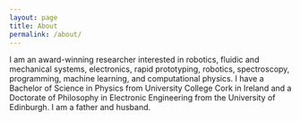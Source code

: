 ```yaml
---
layout: page
title: About
permalink: /about/
---
```


I am an award-winning researcher interested in robotics, fluidic and mechanical systems, electronics, rapid prototyping, robotics, spectroscopy, programming, machine learning, and computational physics. 
I have a Bachelor of Science in Physics from University College Cork in Ireland and a Doctorate of Philosophy in Electronic Engineering from the University of Edinburgh.
I am a father and husband. 